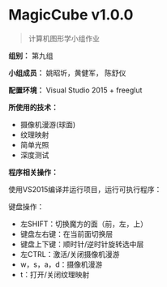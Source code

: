 # MagicCube v1.0.0

> 计算机图形学小组作业

**组别：** 第九组

**小组成员：** 姚昭圻，黄健军， 陈舒仪

**配置环境：** Visual Studio 2015 + freeglut

**所使用的技术：**

* 摄像机漫游(球面)
* 纹理映射
* 简单光照
* 深度测试

**程序相关操作：**

使用VS2015编译并运行项目，运行可执行程序：

键盘操作：

* 左SHIFT：切换魔方的面（前，左，上）
* 键盘左右键：在当前面切换层
* 键盘上下键：顺时针/逆时针旋转选中层
* 左CTRL：激活/关闭摄像机漫游
* w，s，a，d：摄像机漫游
* t：打开/关闭纹理映射

